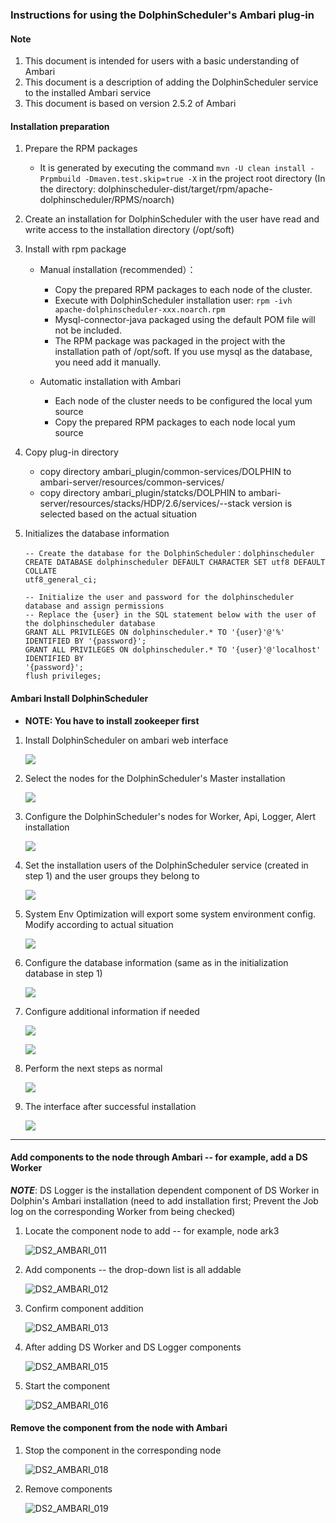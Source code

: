 ### Instructions for using the DolphinScheduler's Ambari plug-in

#### Note

1. This document is intended for users with a basic understanding of Ambari
2. This document is a description of adding the DolphinScheduler service to the installed Ambari service
3. This document is based on version 2.5.2 of Ambari 

#### Installation preparation

1. Prepare the RPM packages

   - It is generated by executing the command `mvn -U clean install -Prpmbuild -Dmaven.test.skip=true -X` in the project root directory (In the directory: dolphinscheduler-dist/target/rpm/apache-dolphinscheduler/RPMS/noarch)

2. Create an installation for DolphinScheduler with the user have read and write access to the installation directory (/opt/soft)

3. Install with rpm package

   - Manual installation (recommended）：
      - Copy the prepared RPM packages to each node of the cluster.
      - Execute with DolphinScheduler installation user: `rpm -ivh apache-dolphinscheduler-xxx.noarch.rpm`
      - Mysql-connector-java packaged using the default POM file will not be included.
      - The RPM package was packaged in the project with the installation path of /opt/soft. 
        If you use mysql as the database, you need add it manually.
      
   - Automatic installation with Ambari
      - Each node of the cluster needs to be configured the local yum source
      - Copy the prepared RPM packages to each node local yum source

4. Copy plug-in directory

   - copy directory ambari_plugin/common-services/DOLPHIN to ambari-server/resources/common-services/
   - copy directory ambari_plugin/statcks/DOLPHIN to ambari-server/resources/stacks/HDP/2.6/services/--stack version is selected based on the actual situation

5. Initializes the database information

   ```
   -- Create the database for the DolphinScheduler：dolphinscheduler
   CREATE DATABASE dolphinscheduler DEFAULT CHARACTER SET utf8 DEFAULT COLLATE
   utf8_general_ci;
   
   -- Initialize the user and password for the dolphinscheduler database and assign permissions
   -- Replace the {user} in the SQL statement below with the user of the dolphinscheduler database
   GRANT ALL PRIVILEGES ON dolphinscheduler.* TO '{user}'@'%' IDENTIFIED BY '{password}';
   GRANT ALL PRIVILEGES ON dolphinscheduler.* TO '{user}'@'localhost' IDENTIFIED BY
   '{password}';
   flush privileges;
   ```

 

#### Ambari Install DolphinScheduler
- **NOTE: You have to install zookeeper first**

1. Install DolphinScheduler on ambari web interface

   ![](https://dolphinscheduler.apache.org/img/ambari-plugin/DS2_AMBARI_001.png)

2. Select the nodes for the DolphinScheduler's Master installation

   ![](https://dolphinscheduler.apache.org/img/ambari-plugin/DS2_AMBARI_002.png)

3. Configure the DolphinScheduler's nodes for Worker, Api, Logger, Alert installation

   ![](https://dolphinscheduler.apache.org/img/ambari-plugin/DS2_AMBARI_003.png)

4. Set the installation users of the DolphinScheduler service (created in step 1) and the user groups they belong to

   ![](https://dolphinscheduler.apache.org/img/ambari-plugin/DS2_AMBARI_004.png)

5. System Env Optimization will export some system environment config. Modify according to actual situation

   ![](https://dolphinscheduler.apache.org/img/ambari-plugin/DS2_AMBARI_020.png)
   
6. Configure the database information (same as in the initialization database in step 1)

   ![](https://dolphinscheduler.apache.org/img/ambari-plugin/DS2_AMBARI_005.png)

7. Configure additional information if needed

   ![](https://dolphinscheduler.apache.org/img/ambari-plugin/DS2_AMBARI_006.png)

   ![](https://dolphinscheduler.apache.org/img/ambari-plugin/DS2_AMBARI_007.png)

8. Perform the next steps as normal

   ![](https://dolphinscheduler.apache.org/img/ambari-plugin/DS2_AMBARI_008.png)

9. The interface after successful installation

   ![](https://dolphinscheduler.apache.org/img/ambari-plugin/DS2_AMBARI_009.png)
   
   

------



#### Add components to the node through Ambari -- for example, add a DS Worker

***NOTE***: DS Logger is the installation dependent component of DS Worker in Dolphin's Ambari installation (need to add installation first; Prevent the Job log on the corresponding Worker from being checked)

1. Locate the component node to add -- for example, node ark3

   ![DS2_AMBARI_011](https://dolphinscheduler.apache.org/img/ambari-plugin/DS2_AMBARI_011.png)

2. Add components -- the drop-down list is all addable

   ![DS2_AMBARI_012](https://dolphinscheduler.apache.org/img/ambari-plugin/DS2_AMBARI_012.png)

3. Confirm component addition

   ![DS2_AMBARI_013](https://dolphinscheduler.apache.org/img/ambari-plugin/DS2_AMBARI_013.png)

4. After adding DS Worker and DS Logger components

   ![DS2_AMBARI_015](https://dolphinscheduler.apache.org/img/ambari-plugin/DS2_AMBARI_015.png)

5. Start the component

   ![DS2_AMBARI_016](https://dolphinscheduler.apache.org/img/ambari-plugin/DS2_AMBARI_016.png)


#### Remove the component from the node with Ambari

1. Stop the component in the corresponding node

   ![DS2_AMBARI_018](https://dolphinscheduler.apache.org/img/ambari-plugin/DS2_AMBARI_018.png)

2. Remove components

   ![DS2_AMBARI_019](https://dolphinscheduler.apache.org/img/ambari-plugin/DS2_AMBARI_019.png)

